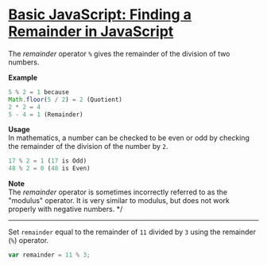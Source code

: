 # [Basic JavaScript: Finding a Remainder in JavaScript](https://learn.freecodecamp.org/javascript-algorithms-and-data-structures/basic-javascript/finding-a-remainder-in-javascript/)

The _remainder_ operator `%` gives the remainder of the division of two numbers.

**Example**  

```js
5 % 2 = 1 because
Math.floor(5 / 2) = 2 (Quotient)
2 * 2 = 4
5 - 4 = 1 (Remainder)
```

**Usage**  
In mathematics, a number can be checked to be even or odd by checking the remainder of the division of the number by `2`.

```js
17 % 2 = 1 (17 is Odd)
48 % 2 = 0 (48 is Even)
```

**Note**  
The _remainder_ operator is sometimes incorrectly referred to as the "modulus" operator. It is very similar to modulus, but does not work properly with negative numbers. */

---

Set `remainder` equal to the remainder of `11` divided by `3` using the remainder (`%`) operator.

```js
var remainder = 11 % 3;
```